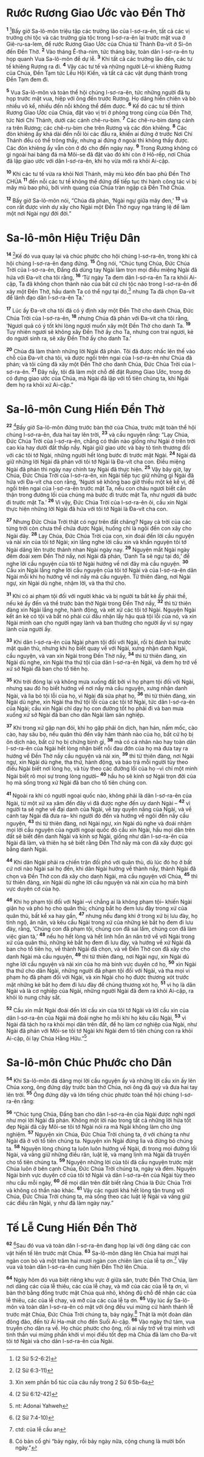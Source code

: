 # Rước Rương Giao Ước vào Ðền Thờ
<sup><b>1</b></sup> [^1*]Bấy giờ Sa-lô-môn triệu tập các trưởng lão của I-sơ-ra-ên, tất cả các vị trưởng chi tộc và các trưởng gia tộc trong I-sơ-ra-ên lại trước mặt vua ở Giê-ru-sa-lem, để rước Rương Giao Ước của Chúa từ Thành Ða-vít ở Si-ôn đến Ðền Thờ. <sup><b>2</b></sup> Vào tháng Ê-tha-nim, tức tháng bảy, toàn dân I-sơ-ra-ên tụ họp quanh Vua Sa-lô-môn để dự lễ. <sup><b>3</b></sup> Khi tất cả các trưởng lão đến, các tư tế khiêng Rương ra đi. <sup><b>4</b></sup> Vậy các tư tế và những người Lê-vi khiêng Rương của Chúa, Ðền Tạm tức Lều Hội Kiến, và tất cả các vật dụng thánh trong Ðền Tạm đem đi.

<sup><b>5</b></sup> Vua Sa-lô-môn và toàn thể hội chúng I-sơ-ra-ên, tức những người đã tụ họp trước mặt vua, hiệp với ông đến trước Rương. Họ dâng hiến chiên và bò nhiều vô kể, nhiều đến nỗi không thể đếm được. <sup><b>6</b></sup> Kế đó các tư tế thỉnh Rương Giao Ước của Chúa, đặt vào vị trí ở phòng trong cùng của Ðền Thờ, tức Nơi Chí Thánh, dưới các cánh chê-ru-bim. <sup><b>7</b></sup> Các chê-ru-bim dang cánh ra trên Rương; các chê-ru-bim che trên Rương và các đòn khiêng. <sup><b>8</b></sup> Các đòn khiêng ấy khá dài đến nỗi lòi các đầu ra, khiến ai đứng ở trước Nơi Chí Thánh đều có thể trông thấy, nhưng ai đứng ở ngoài thì không thấy được. Các đòn khiêng ấy vẫn còn ở đó cho đến ngày nay. <sup><b>9</b></sup> Trong Rương không có gì ngoài hai bảng đá mà Môi-se đã đặt vào đó khi còn ở Hô-rếp, nơi Chúa đã lập giao ước với dân I-sơ-ra-ên, khi họ vừa mới ra khỏi Ai-cập.

<sup><b>10</b></sup> Khi các tư tế vừa ra khỏi Nơi Thánh, mây mù kéo đến bao phủ Ðền Thờ CHÚA <sup><b>11</b></sup> đến nỗi các tư tế không thể đứng để tiếp tục thi hành công tác vì bị mây mù bao phủ, bởi vinh quang của Chúa tràn ngập cả Ðền Thờ Chúa.

<sup><b>12</b></sup> Bấy giờ Sa-lô-môn nói, “Chúa đã phán, ‘Ngài ngự giữa mây đen,’ <sup><b>13</b></sup> và con rất được vinh dự xây cho Ngài một Ðền Thờ nguy nga tráng lệ để làm một nơi Ngài ngự đời đời.”


# Sa-lô-môn Hiệu Triệu Dân
<sup><b>14</b></sup> [^2*]Kế đó vua quay lại và chúc phước cho hội chúng I-sơ-ra-ên, trong khi cả hội chúng I-sơ-ra-ên đang đứng. <sup><b>15</b></sup> Ông nói, “Chúc tụng Chúa, Ðức Chúa Trời của I-sơ-ra-ên, Ðấng đã dùng tay Ngài làm trọn mọi điều miệng Ngài đã hứa với Ða-vít cha tôi rằng, <sup><b>16</b></sup> ‘Từ ngày Ta đem dân I-sơ-ra-ên Ta ra khỏi Ai-cập, Ta đã không chọn thành nào của bất cứ chi tộc nào trong I-sơ-ra-ên để xây một Ðền Thờ, hầu danh Ta có thể ngự tại đó,[^1] nhưng Ta đã chọn Ða-vít để lãnh đạo dân I-sơ-ra-ên Ta.’

<sup><b>17</b></sup> Lúc ấy Ða-vít cha tôi đã có ý định xây một Ðền Thờ cho danh Chúa, Ðức Chúa Trời của I-sơ-ra-ên, <sup><b>18</b></sup> nhưng Chúa đã phán với Ða-vít cha tôi rằng, ‘Ngươi quả có ý tốt khi lòng ngươi muốn xây một Ðền Thờ cho danh Ta. <sup><b>19</b></sup> Tuy nhiên ngươi sẽ không xây Ðền Thờ ấy cho Ta, nhưng con trai ngươi, kẻ do ngươi sinh ra, sẽ xây Ðền Thờ ấy cho danh Ta.’

<sup><b>20</b></sup> Chúa đã làm thành những lời Ngài đã phán. Tôi đã được nhấc lên thế vào chỗ của Ða-vít cha tôi, và được ngồi trên ngai của I-sơ-ra-ên như Chúa đã phán; và tôi cũng đã xây một Ðền Thờ cho danh Chúa, Ðức Chúa Trời của I-sơ-ra-ên. <sup><b>21</b></sup> Ðây nầy, tôi đã làm một chỗ để đặt Rương Giao Ước, trong đó có đựng giao ước của Chúa, mà Ngài đã lập với tổ tiên chúng ta, khi Ngài đem họ ra khỏi xứ Ai-cập.”


# Sa-lô-môn Cung Hiến Ðền Thờ
<sup><b>22</b></sup> [^3*]Bấy giờ Sa-lô-môn đứng trước bàn thờ của Chúa, trước mặt toàn thể hội chúng I-sơ-ra-ên, đưa hai tay lên trời, <sup><b>23</b></sup> và cầu nguyện rằng: “Lạy Chúa, Ðức Chúa Trời của I-sơ-ra-ên, chẳng có thần nào giống như Ngài ở trên trời cao kia hay dưới đất thấp nầy. Ngài giữ giao ước và bày tỏ tình thương đối với các tôi tớ Ngài, những người hết lòng bước đi trước mặt Ngài. <sup><b>24</b></sup> Ngài đã giữ những lời Ngài đã phán với tôi tớ Ngài là Ða-vít cha con. Ðiều miệng Ngài đã phán thì ngày nay chính tay Ngài đã thực hiện. <sup><b>25</b></sup> Vậy bây giờ, lạy Chúa, Ðức Chúa Trời của I-sơ-ra-ên, xin Ngài tiếp tục giữ những gì Ngài đã hứa với Ða-vít cha con rằng, ‘Ngươi sẽ không bao giờ thiếu một kẻ kế vị, để ngồi trên ngai của I-sơ-ra-ên trước mặt Ta, nếu con cháu ngươi biết cẩn thận trong đường lối của chúng mà bước đi trước mặt Ta, như ngươi đã bước đi trước mặt Ta.’ <sup><b>26</b></sup> Vì vậy, Ðức Chúa Trời của I-sơ-ra-ên ôi, cầu xin Ngài thực hiện những lời Ngài đã hứa với tôi tớ Ngài là Ða-vít cha con.

<sup><b>27</b></sup> Nhưng Ðức Chúa Trời thật có ngự trên đất chăng? Ngay cả trời của các từng trời còn chưa thể chứa được Ngài, huống chi là ngôi đền con xây cho Ngài đây. <sup><b>28</b></sup> Lạy Chúa, Ðức Chúa Trời của con, xin đoái đến lời cầu nguyện và nài xin của tôi tớ Ngài; xin lắng nghe lời cầu xin và khẩn nguyện tôi tớ Ngài dâng lên trước thánh nhan Ngài ngày nay. <sup><b>29</b></sup> Nguyện mắt Ngài ngày đêm đoái xem Ðền Thờ nầy, nơi Ngài đã phán, ‘Danh Ta sẽ ngự tại đó,’ để nghe lời cầu nguyện của tôi tớ Ngài hướng về nơi đây mà cầu nguyện. <sup><b>30</b></sup> Cầu xin Ngài lắng nghe lời cầu nguyện của tôi tớ Ngài và của I-sơ-ra-ên dân Ngài mỗi khi họ hướng về nơi nầy mà cầu nguyện. Từ thiên đàng, nơi Ngài ngự, xin Ngài dủ nghe, nhậm lời, và tha thứ cho.

<sup><b>31</b></sup> Khi có ai phạm tội đối với người khác và bị người ta bắt kẻ ấy phải thề, nếu kẻ ấy đến và thề trước bàn thờ Ngài trong Ðền Thờ nầy, <sup><b>32</b></sup> thì từ thiên đàng xin Ngài lắng nghe, hành động, và xét xử các tôi tớ Ngài. Nguyện Ngài kết án kẻ có tội và bắt nó phải cúi đầu nhận lấy hậu quả tội lỗi của nó, và xin Ngài minh oan cho người ngay lành và ban thưởng cho người ấy vì sự ngay lành của người ấy.

<sup><b>33</b></sup> Khi dân I-sơ-ra-ên của Ngài phạm tội đối với Ngài, rồi bị đánh bại trước mặt quân thù, nhưng khi họ biết quay về với Ngài, xưng nhận danh Ngài, cầu nguyện, và van xin Ngài trong Ðền Thờ nầy, <sup><b>34</b></sup> thì từ thiên đàng, xin Ngài dủ nghe, xin Ngài tha thứ tội của dân I-sơ-ra-ên Ngài, và đem họ trở về xứ sở Ngài đã ban cho tổ tiên họ.

<sup><b>35</b></sup> Khi trời đóng lại và không mưa xuống đất bởi vì họ phạm tội đối với Ngài, nhưng sau đó họ biết hướng về nơi nầy mà cầu nguyện, xưng nhận danh Ngài, và lìa bỏ tội lỗi của họ, vì Ngài đã sửa phạt họ, <sup><b>36</b></sup> thì từ thiên đàng, xin Ngài dủ nghe, xin Ngài tha thứ tội lỗi của các tôi tớ Ngài, tức dân I-sơ-ra-ên của Ngài; cầu xin Ngài chỉ dạy họ con đường tốt họ phải đi và ban mưa xuống xứ sở Ngài đã ban cho dân Ngài làm sản nghiệp.

<sup><b>37</b></sup> Khi trong xứ gặp nạn đói, khi họ gặp phải ôn dịch, hạn hán, nấm mốc, cào cào, hay sâu bọ, nếu quân thù đến vây hãm thành nào của họ, bất cứ họ bị ôn dịch nào, bất cứ họ bị chứng bịnh gì, <sup><b>38</b></sup> mà có cá nhân nào hay toàn dân I-sơ-ra-ên của Ngài hết lòng nhận biết nỗi đau đớn của họ mà đưa tay ra hướng về Ðền Thờ nầy cầu nguyện và nài xin, <sup><b>39</b></sup> thì từ thiên đàng, nơi Ngài ngự, xin Ngài dủ nghe, tha thứ, hành động, và báo trả mỗi người tùy theo điều Ngài biết nơi lòng họ, và tùy theo các đường lối của họ –vì chỉ một mình Ngài biết rõ mọi sự trong lòng người– <sup><b>40</b></sup> hầu họ sẽ kính sợ Ngài trọn đời của họ mà sống trong xứ Ngài đã ban cho tổ tiên chúng con.

<sup><b>41</b></sup> Ngoài ra khi có người ngoại quốc nào, không phải là dân I-sơ-ra-ên của Ngài, từ một xứ xa xăm đến đây vì đã được nghe đến uy danh Ngài – <sup><b>42</b></sup> vì người ta sẽ nghe về đại danh của Ngài, về tay quyền năng của Ngài, và về cánh tay Ngài đã đưa ra– khi người đó đến và hướng về ngôi đền nầy cầu nguyện, <sup><b>43</b></sup> thì từ thiên đàng, nơi Ngài ngự, xin Ngài dủ nghe và đoái nhậm mọi lời cầu nguyện của người ngoại quốc đó cầu xin Ngài, hầu mọi dân trên đất sẽ biết đến danh Ngài và kính sợ Ngài, giống như dân I-sơ-ra-ên của Ngài đã làm, và thiên hạ sẽ biết rằng Ðền Thờ nầy mà con đã xây được gọi bằng danh Ngài.

<sup><b>44</b></sup> Khi dân Ngài phải ra chiến trận đối phó với quân thù, dù lúc đó họ ở bất cứ nơi nào Ngài sai họ đến, khi dân Ngài hướng về thành nầy, thành Ngài đã chọn và Ðền Thờ con đã xây cho danh Ngài, mà cầu nguyện với Chúa, <sup><b>45</b></sup> thì từ thiên đàng, xin Ngài dủ nghe lời cầu nguyện và nài xin của họ mà binh vực duyên cớ của họ.

<sup><b>46</b></sup> Khi họ phạm tội đối với Ngài –vì chẳng ai là không phạm tội– khiến Ngài giận họ và phó họ cho quân thù; chúng bắt họ đem lưu đày trong xứ của quân thù, bất kể xa hay gần, <sup><b>47</b></sup> nhưng nếu đang khi ở trong xứ bị lưu đày, họ tỉnh ngộ, ăn năn, và kêu cầu Ngài trong xứ của những kẻ bắt họ đem đi lưu đày, rằng, ‘Chúng con đã phạm tội, chúng con đã sai lầm, chúng con đã làm việc gian tà,’ <sup><b>48</b></sup> nếu họ hết lòng và hết linh hồn ăn năn trở về với Ngài trong xứ của quân thù, những kẻ bắt họ đem đi lưu đày, và hướng về xứ Ngài đã ban cho tổ tiên họ, về thành Ngài đã chọn, và về Ðền Thờ con đã xây cho danh Ngài mà cầu nguyện, <sup><b>49</b></sup> thì từ thiên đàng, nơi Ngài ngự, xin Ngài dủ nghe lời cầu nguyện và nài xin của họ mà binh vực duyên cớ họ, <sup><b>50</b></sup> xin Ngài tha thứ cho dân Ngài, những người đã phạm tội đối với Ngài, và tha mọi vi phạm họ đã phạm đối với Ngài, và xin Ngài cho họ được thương xót trước mặt những kẻ bắt họ đem đi lưu đày để chúng thương xót họ, <sup><b>51</b></sup> vì họ là dân Ngài và là cơ nghiệp của Ngài, những người Ngài đã đem ra khỏi Ai-cập, ra khỏi lò nung chảy sắt.

<sup><b>52</b></sup> Cầu xin mắt Ngài đoái đến lời cầu xin của tôi tớ Ngài và lời cầu xin của dân I-sơ-ra-ên của Ngài mà đoái nghe họ mỗi khi họ kêu cầu Ngài, <sup><b>53</b></sup> vì Ngài đã tách họ ra khỏi mọi dân trên đất, để họ làm cơ nghiệp của Ngài, như Ngài đã phán với Môi-se tôi tớ Ngài khi Ngài đem tổ tiên chúng con ra khỏi Ai-cập, ôi lạy Chúa Hằng Hữu.”[^2]


# Sa-lô-môn Chúc Phước cho Dân
<sup><b>54</b></sup> Khi Sa-lô-môn đã dâng mọi lời cầu nguyện ấy và những lời cầu xin ấy lên Chúa xong, ông đứng dậy trước bàn thờ Chúa, nơi ông đã quỳ và đưa hai tay lên trời. <sup><b>55</b></sup> Ông đứng dậy và lớn tiếng chúc phước toàn thể hội chúng I-sơ-ra-ên rằng:

<sup><b>56</b></sup> “Chúc tụng Chúa, Ðấng ban cho dân I-sơ-ra-ên của Ngài được nghỉ ngơi như mọi lời Ngài đã phán. Không một lời nào trong tất cả những lời hứa tốt đẹp Ngài đã cậy Môi-se tôi tớ Ngài nói ra mà Ngài không làm cho ứng nghiệm. <sup><b>57</b></sup> Nguyện xin Chúa, Ðức Chúa Trời chúng ta, ở với chúng ta như Ngài đã ở với tổ tiên chúng ta. Nguyện xin Ngài đừng lìa và đừng bỏ chúng ta. <sup><b>58</b></sup> Nguyện lòng chúng ta luôn luôn hướng về Ngài, đi trong mọi đường lối Ngài, và vâng giữ những điều răn, luật lệ, và mạng lịnh mà Ngài đã truyền cho tổ tiên chúng ta. <sup><b>59</b></sup> Nguyện những lời của tôi đã cầu nguyện trước mặt Chúa luôn ở bên cạnh Chúa, Ðức Chúa Trời chúng ta, ngày và đêm. Nguyện Ngài binh vực duyên cớ của tôi tớ Ngài và dân I-sơ-ra-ên của Ngài tùy theo nhu cầu mỗi ngày, <sup><b>60</b></sup> để mọi dân trên đất biết rằng Chúa là Ðức Chúa Trời và không có thần nào khác. <sup><b>61</b></sup> Vậy các ngươi khá hết lòng tận trung với Chúa, Ðức Chúa Trời chúng ta, mà sống theo các luật lệ Ngài và vâng giữ các điều răn Ngài, y như đã làm ngày nay.”


# Tế Lễ Cung Hiến Ðền Thờ
<sup><b>62</b></sup> [^4*]Sau đó vua và toàn dân I-sơ-ra-ên đang họp lại với ông dâng các con vật hiến tế lên trước mặt Chúa. <sup><b>63</b></sup> Sa-lô-môn dâng lên Chúa hai mươi hai ngàn con bò và một trăm hai mươi ngàn con chiên làm của lễ tạ ơn.[^3] Vậy vua và toàn dân I-sơ-ra-ên cung hiến Ðền Thờ lên Chúa.

<sup><b>64</b></sup> Ngày hôm đó vua biệt riêng khu vực ở giữa sân, trước Ðền Thờ Chúa, làm nơi dâng các của lễ thiêu, các của lễ chay, và mỡ của các của lễ tạ ơn, vì bàn thờ bằng đồng trước mặt Chúa quá nhỏ, không đủ chỗ để nhận các của lễ thiêu, các của lễ chay, và mỡ của các của lễ tạ ơn. <sup><b>65</b></sup> Vậy lúc ấy Sa-lô-môn và toàn dân I-sơ-ra-ên có mặt với ông đều vui mừng cử hành thánh lễ trước mặt Chúa, Ðức Chúa Trời chúng ta, bảy ngày.[^4] Thật là một đoàn dân đông đảo, đến từ Ải Ha-mát cho đến Suối Ai-cập. <sup><b>66</b></sup> Vào ngày thứ tám, vua truyền cho dân ra về. Họ chúc phước cho ông, rồi ai nấy trở về trại mình với tinh thần vui mừng phấn khởi vì mọi điều tốt đẹp mà Chúa đã làm cho Ða-vít tôi tớ Ngài và cho dân I-sơ-ra-ên của Ngài.

[^1]: Xin xem phần bổ túc của câu nầy trong 2 Sử 6:5b-6a
[^2]: nt: Adonai Yahweh
[^3]: ctd: của lễ cầu an
[^4]: Có bản cổ ghi “bảy ngày, rồi bảy ngày nữa, cộng chung là mười bốn ngày.”
[^1*]: (2 Sử 5:2-6:2)
[^2*]: (2 Sử 6:3-11)
[^3*]: (2 Sử 6:12-42)
[^4*]: (2 Sử 7:4-10)